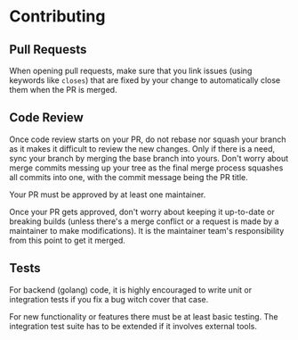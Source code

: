 # Contributing

## Pull Requests

When opening pull requests, make sure that you link issues (using keywords like `closes`) that
are fixed by your change to automatically close them when the PR is merged.

## Code Review

Once code review starts on your PR, do not rebase nor squash your branch as it makes it
difficult to review the new changes. Only if there is a need, sync your branch by merging
the base branch into yours. Don't worry about merge commits messing up your tree as
the final merge process squashes all commits into one, with the commit message being the PR title.

Your PR must be approved by at least one maintainer.

Once your PR gets approved, don't worry about keeping it up-to-date or breaking
builds (unless there's a merge conflict or a request is made by a maintainer to make
modifications). It is the maintainer team's responsibility from this point to get it merged.

## Tests

For backend (golang) code, it is highly encouraged to write unit or integration tests
if you fix a bug witch cover that case.

For new functionality or features there must be at least basic testing.
The integration test suite has to be extended if it involves external tools.
